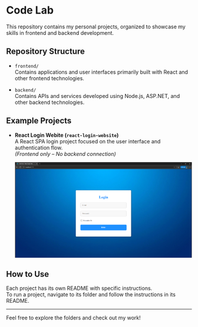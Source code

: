 # Code Lab

This repository contains my personal projects, organized to showcase my skills in frontend and backend development.

## Repository Structure

- `frontend/`  
  Contains applications and user interfaces primarily built with React and other frontend technologies.

- `backend/`  
  Contains APIs and services developed using Node.js, ASP.NET, and other backend technologies.

## Example Projects

- **React Login Webite (`react-login-website`)**  
  A React SPA login project focused on the user interface and authentication flow.  
  _(Frontend only – No backend connection)_

  ![Login Page Screenshot](projects/frontend/react-login-website/demos/showcase-01.jpg)

## How to Use

Each project has its own README with specific instructions.  
To run a project, navigate to its folder and follow the instructions in its README.

---

Feel free to explore the folders and check out my work!
